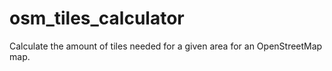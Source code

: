 # osm_tiles_calculator
Calculate the amount of tiles needed for a given area for an OpenStreetMap map.
